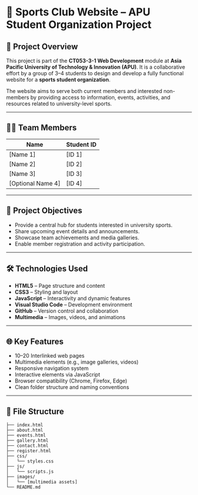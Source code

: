 # 🏀 Sports Club Website – APU Student Organization Project

## 📌 Project Overview

This project is part of the **CT053-3-1 Web Development** module at **Asia Pacific University of Technology & Innovation (APU)**. It is a collaborative effort by a group of 3–4 students to design and develop a fully functional website for a **sports student organization**.

The website aims to serve both current members and interested non-members by providing access to information, events, activities, and resources related to university-level sports.

---

## 🧑‍💻 Team Members

| Name             | Student ID      |
|------------------|-----------------|
| [Name 1]         | [ID 1]          |
| [Name 2]         | [ID 2]          |
| [Name 3]         | [ID 3]          |
| [Optional Name 4]| [ID 4]          |

---

## 🎯 Project Objectives

- Provide a central hub for students interested in university sports.
- Share upcoming event details and announcements.
- Showcase team achievements and media galleries.
- Enable member registration and activity participation.

---

## 🛠️ Technologies Used

- **HTML5** – Page structure and content  
- **CSS3** – Styling and layout  
- **JavaScript** – Interactivity and dynamic features  
- **Visual Studio Code** – Development environment  
- **GitHub** – Version control and collaboration  
- **Multimedia** – Images, videos, and animations

---

## 🌐 Key Features

- 10–20 Interlinked web pages
- Multimedia elements (e.g., image galleries, videos)
- Responsive navigation system
- Interactive elements via JavaScript
- Browser compatibility (Chrome, Firefox, Edge)
- Clean folder structure and naming conventions

---

## 📁 File Structure

```plaintext
├── index.html
├── about.html
├── events.html
├── gallery.html
├── contact.html
├── register.html
├── css/
│   └── styles.css
├── js/
│   └── scripts.js
├── images/
│   └── [multimedia assets]
└── README.md
